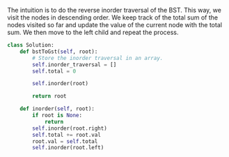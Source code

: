 

The intuition is to do the reverse inorder traversal of the BST. This way, we visit the nodes in descending order. We keep track of the total sum of the nodes visited so far and update the value of the current node with the total sum. We then move to the left child and repeat the process.

```python
class Solution:
    def bstToGst(self, root):
        # Store the inorder traversal in an array.
        self.inorder_traversal = []
        self.total = 0

        self.inorder(root)

        return root

    def inorder(self, root):
        if root is None:
            return
        self.inorder(root.right)
        self.total += root.val
        root.val = self.total
        self.inorder(root.left)
```







